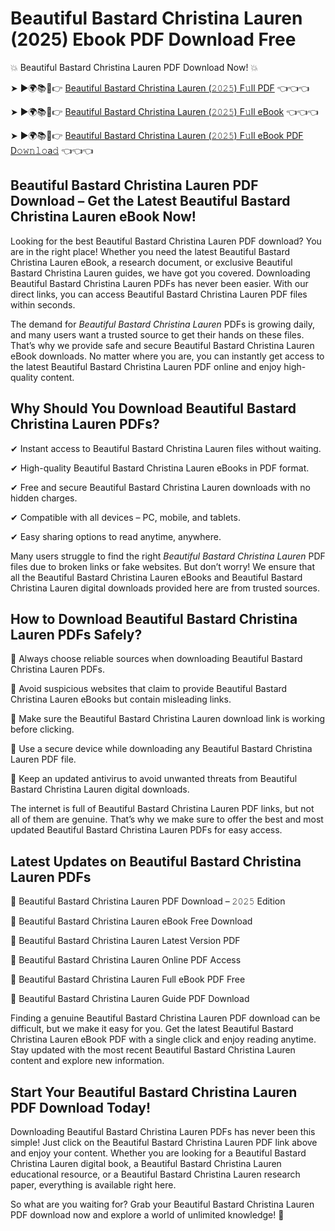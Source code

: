 # Beautiful Bastard Christina Lauren (2025) Ebook PDF Download Free

💥 Beautiful Bastard Christina Lauren PDF Download Now! 💥

➤ ►🌍📚📱👉 [Beautiful Bastard Christina Lauren (𝟸𝟶𝟸𝟻) F𝚞ll PDF](https://getpdf.xyz/beautiful-bastard-christina-lauren) 👈👈👈


➤ ►🌍📚📱👉 [Beautiful Bastard Christina Lauren (𝟸𝟶𝟸𝟻) F𝚞ll eBook](https://getpdf.xyz/beautiful-bastard-christina-lauren) 👈👈👈


➤ ►🌍📚📱👉 [Beautiful Bastard Christina Lauren (𝟸𝟶𝟸𝟻) F𝚞ll eBook PDF D𝚘𝚠𝚗𝚕𝚘a𝚍](https://getpdf.xyz/beautiful-bastard-christina-lauren) 👈👈👈


## Beautiful Bastard Christina Lauren PDF Download – Get the Latest Beautiful Bastard Christina Lauren eBook Now!

Looking for the best Beautiful Bastard Christina Lauren PDF download? You are in the right place! Whether you need the latest Beautiful Bastard Christina Lauren eBook, a research document, or exclusive Beautiful Bastard Christina Lauren guides, we have got you covered. Downloading Beautiful Bastard Christina Lauren PDFs has never been easier. With our direct links, you can access Beautiful Bastard Christina Lauren PDF files within seconds.

The demand for *Beautiful Bastard Christina Lauren* PDFs is growing daily, and many users want a trusted source to get their hands on these files. That’s why we provide safe and secure Beautiful Bastard Christina Lauren eBook downloads. No matter where you are, you can instantly get access to the latest Beautiful Bastard Christina Lauren PDF online and enjoy high-quality content.

## Why Should You Download Beautiful Bastard Christina Lauren PDFs?

✔ Instant access to Beautiful Bastard Christina Lauren files without waiting.

✔ High-quality Beautiful Bastard Christina Lauren eBooks in PDF format.

✔ Free and secure Beautiful Bastard Christina Lauren downloads with no hidden charges.

✔ Compatible with all devices – PC, mobile, and tablets.

✔ Easy sharing options to read anytime, anywhere.

Many users struggle to find the right *Beautiful Bastard Christina Lauren* PDF files due to broken links or fake websites. But don’t worry! We ensure that all the Beautiful Bastard Christina Lauren eBooks and Beautiful Bastard Christina Lauren digital downloads provided here are from trusted sources.

## How to Download Beautiful Bastard Christina Lauren PDFs Safely?

📌 Always choose reliable sources when downloading Beautiful Bastard Christina Lauren PDFs.

📌 Avoid suspicious websites that claim to provide Beautiful Bastard Christina Lauren eBooks but contain misleading links.

📌 Make sure the Beautiful Bastard Christina Lauren download link is working before clicking.

📌 Use a secure device while downloading any Beautiful Bastard Christina Lauren PDF file.

📌 Keep an updated antivirus to avoid unwanted threats from Beautiful Bastard Christina Lauren digital downloads.

The internet is full of Beautiful Bastard Christina Lauren PDF links, but not all of them are genuine. That’s why we make sure to offer the best and most updated Beautiful Bastard Christina Lauren PDFs for easy access.

## Latest Updates on Beautiful Bastard Christina Lauren PDFs

🔹 Beautiful Bastard Christina Lauren PDF Download – 𝟸𝟶𝟸𝟻 Edition

🔹 Beautiful Bastard Christina Lauren eBook Free Download

🔹 Beautiful Bastard Christina Lauren Latest Version PDF

🔹 Beautiful Bastard Christina Lauren Online PDF Access

🔹 Beautiful Bastard Christina Lauren Full eBook PDF Free

🔹 Beautiful Bastard Christina Lauren Guide PDF Download

Finding a genuine Beautiful Bastard Christina Lauren PDF download can be difficult, but we make it easy for you. Get the latest Beautiful Bastard Christina Lauren eBook PDF with a single click and enjoy reading anytime. Stay updated with the most recent Beautiful Bastard Christina Lauren content and explore new information.

## Start Your Beautiful Bastard Christina Lauren PDF Download Today!

Downloading Beautiful Bastard Christina Lauren PDFs has never been this simple! Just click on the Beautiful Bastard Christina Lauren PDF link above and enjoy your content. Whether you are looking for a Beautiful Bastard Christina Lauren digital book, a Beautiful Bastard Christina Lauren educational resource, or a Beautiful Bastard Christina Lauren research paper, everything is available right here.

So what are you waiting for? Grab your Beautiful Bastard Christina Lauren PDF download now and explore a world of unlimited knowledge! 🚀